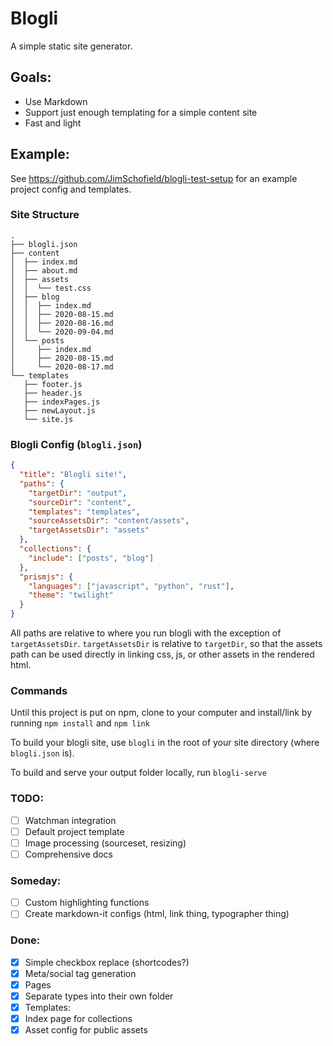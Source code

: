 # Blogli

A simple static site generator.

## Goals:
- Use Markdown
- Support just enough templating for a simple content site
- Fast and light

## Example:

See https://github.com/JimSchofield/blogli-test-setup for an example project config and templates.

### Site Structure
```
.
├── blogli.json
├── content
│  ├── index.md
│  ├── about.md
│  ├── assets
│  │  └── test.css
│  ├── blog
│  │  ├── index.md
│  │  ├── 2020-08-15.md
│  │  ├── 2020-08-16.md
│  │  └── 2020-09-04.md
│  └── posts
│     ├── index.md
│     ├── 2020-08-15.md
│     └── 2020-08-17.md
└── templates
   ├── footer.js
   ├── header.js
   ├── indexPages.js
   ├── newLayout.js
   └── site.js
```

### Blogli Config (`blogli.json`)
```json
{
  "title": "Blogli site!",
  "paths": {
    "targetDir": "output",
    "sourceDir": "content",
    "templates": "templates",
    "sourceAssetsDir": "content/assets",
    "targetAssetsDir": "assets"
  },
  "collections": {
    "include": ["posts", "blog"]
  },
  "prismjs": {
    "languages": ["javascript", "python", "rust"],
    "theme": "twilight"
  }
}
```

All paths are relative to where you run blogli with the exception of `targetAssetsDir`.  `targetAssetsDir` is relative to `targetDir`, so that the assets path can be used directly in linking css, js, or other assets in the rendered html.

### Commands
Until this project is put on npm, clone to your computer and install/link by running `npm install` and `npm link`

To build your blogli site, use `blogli` in the root of your site directory (where `blogli.json` is).

To build and serve your output folder locally, run `blogli-serve`

### TODO:
- [ ] Watchman integration
- [ ] Default project template
- [ ] Image processing (sourceset, resizing)
- [ ] Comprehensive docs
### Someday:
- [ ] Custom highlighting functions 
- [ ] Create markdown-it configs (html, link thing, typographer thing)
### Done:
- [x] Simple checkbox replace (shortcodes?)
- [x] Meta/social tag generation
- [x] Pages
- [x] Separate types into their own folder
- [x] Templates:
- [x] Index page for collections
- [x] Asset config for public assets
